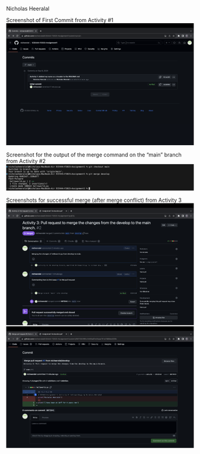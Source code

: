 Nicholas Heeralal

Screenshot of First Commit from Activity #1
![Screenshot of First Commit](/screenshots/screenshot_of_first_commit_activity1_nicholas_heeralal.png)

Screenshot for the output of the merge command on the “main” branch from Activity #2
![Screenshot of Merge Command Activity 2](/screenshots/screenshot_of_output_from_merge_command_activity_2_nicholas_heeralal.png)

Screenshots for successful merge (after merge conflict) from Activity 3 
![Screenshot of Github Page Activity 3](screenshots/screenshot_of_successful_merge_activity_3_nicholas_heeralal.png)
![Screenshot 2 of Github Page Activity 3](screenshots/screenshot_2_of_successful_merge_activity_3_nicholas_heeralal.png)

